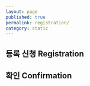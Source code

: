 ```yaml
---
layout: page
published: true
permalink: registration/
category: static
---
```


## 등록 신청 Registration


## 확인 Confirmation
